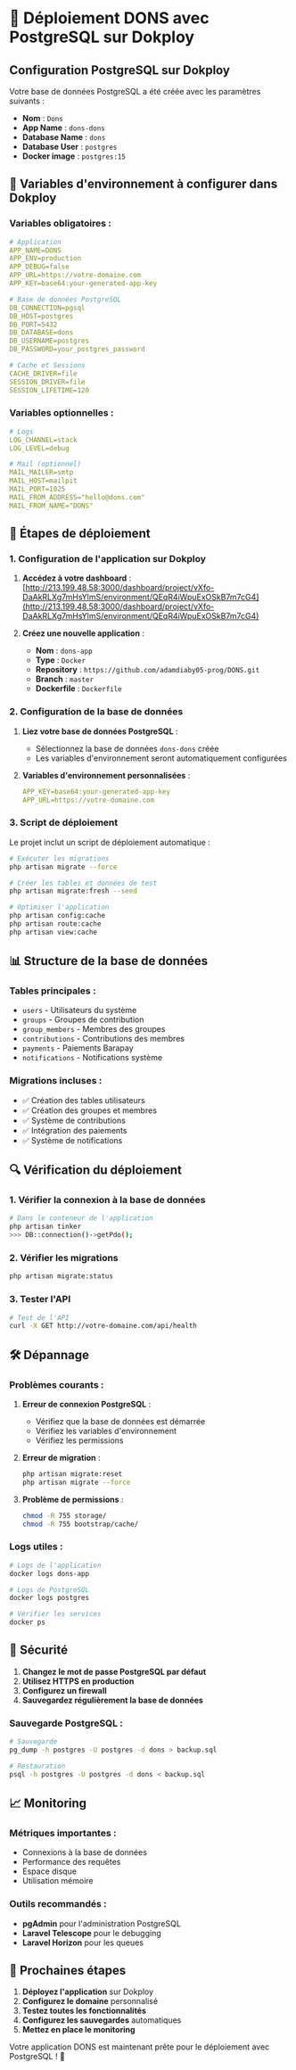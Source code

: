 # 🐘 Déploiement DONS avec PostgreSQL sur Dokploy

## Configuration PostgreSQL sur Dokploy

Votre base de données PostgreSQL a été créée avec les paramètres suivants :
- **Nom** : `Dons`
- **App Name** : `dons-dons`
- **Database Name** : `dons`
- **Database User** : `postgres`
- **Docker image** : `postgres:15`

## 🔧 Variables d'environnement à configurer dans Dokploy

### Variables obligatoires :
```yaml
# Application
APP_NAME=DONS
APP_ENV=production
APP_DEBUG=false
APP_URL=https://votre-domaine.com
APP_KEY=base64:your-generated-app-key

# Base de données PostgreSQL
DB_CONNECTION=pgsql
DB_HOST=postgres
DB_PORT=5432
DB_DATABASE=dons
DB_USERNAME=postgres
DB_PASSWORD=your_postgres_password

# Cache et Sessions
CACHE_DRIVER=file
SESSION_DRIVER=file
SESSION_LIFETIME=120
```

### Variables optionnelles :
```yaml
# Logs
LOG_CHANNEL=stack
LOG_LEVEL=debug

# Mail (optionnel)
MAIL_MAILER=smtp
MAIL_HOST=mailpit
MAIL_PORT=1025
MAIL_FROM_ADDRESS="hello@dons.com"
MAIL_FROM_NAME="DONS"
```

## 🚀 Étapes de déploiement

### 1. Configuration de l'application sur Dokploy

1. **Accédez à votre dashboard** : [http://213.199.48.58:3000/dashboard/project/vXfo-DaAkRLXg7mHsYlmS/environment/QEqR4iWpuExOSkB7m7cG4](http://213.199.48.58:3000/dashboard/project/vXfo-DaAkRLXg7mHsYlmS/environment/QEqR4iWpuExOSkB7m7cG4)

2. **Créez une nouvelle application** :
   - **Nom** : `dons-app`
   - **Type** : `Docker`
   - **Repository** : `https://github.com/adamdiaby05-prog/DONS.git`
   - **Branch** : `master`
   - **Dockerfile** : `Dockerfile`

### 2. Configuration de la base de données

1. **Liez votre base de données PostgreSQL** :
   - Sélectionnez la base de données `dons-dons` créée
   - Les variables d'environnement seront automatiquement configurées

2. **Variables d'environnement personnalisées** :
   ```yaml
   APP_KEY=base64:your-generated-app-key
   APP_URL=https://votre-domaine.com
   ```

### 3. Script de déploiement

Le projet inclut un script de déploiement automatique :

```bash
# Exécuter les migrations
php artisan migrate --force

# Créer les tables et données de test
php artisan migrate:fresh --seed

# Optimiser l'application
php artisan config:cache
php artisan route:cache
php artisan view:cache
```

## 📊 Structure de la base de données

### Tables principales :
- `users` - Utilisateurs du système
- `groups` - Groupes de contribution
- `group_members` - Membres des groupes
- `contributions` - Contributions des membres
- `payments` - Paiements Barapay
- `notifications` - Notifications système

### Migrations incluses :
- ✅ Création des tables utilisateurs
- ✅ Création des groupes et membres
- ✅ Système de contributions
- ✅ Intégration des paiements
- ✅ Système de notifications

## 🔍 Vérification du déploiement

### 1. Vérifier la connexion à la base de données
```bash
# Dans le conteneur de l'application
php artisan tinker
>>> DB::connection()->getPdo();
```

### 2. Vérifier les migrations
```bash
php artisan migrate:status
```

### 3. Tester l'API
```bash
# Test de l'API
curl -X GET http://votre-domaine.com/api/health
```

## 🛠️ Dépannage

### Problèmes courants :

1. **Erreur de connexion PostgreSQL** :
   - Vérifiez que la base de données est démarrée
   - Vérifiez les variables d'environnement
   - Vérifiez les permissions

2. **Erreur de migration** :
   ```bash
   php artisan migrate:reset
   php artisan migrate --force
   ```

3. **Problème de permissions** :
   ```bash
   chmod -R 755 storage/
   chmod -R 755 bootstrap/cache/
   ```

### Logs utiles :
```bash
# Logs de l'application
docker logs dons-app

# Logs de PostgreSQL
docker logs postgres

# Vérifier les services
docker ps
```

## 🔐 Sécurité

1. **Changez le mot de passe PostgreSQL par défaut**
2. **Utilisez HTTPS en production**
3. **Configurez un firewall**
4. **Sauvegardez régulièrement la base de données**

### Sauvegarde PostgreSQL :
```bash
# Sauvegarde
pg_dump -h postgres -U postgres -d dons > backup.sql

# Restauration
psql -h postgres -U postgres -d dons < backup.sql
```

## 📈 Monitoring

### Métriques importantes :
- Connexions à la base de données
- Performance des requêtes
- Espace disque
- Utilisation mémoire

### Outils recommandés :
- **pgAdmin** pour l'administration PostgreSQL
- **Laravel Telescope** pour le debugging
- **Laravel Horizon** pour les queues

## 🎯 Prochaines étapes

1. **Déployez l'application** sur Dokploy
2. **Configurez le domaine** personnalisé
3. **Testez toutes les fonctionnalités**
4. **Configurez les sauvegardes** automatiques
5. **Mettez en place le monitoring**

Votre application DONS est maintenant prête pour le déploiement avec PostgreSQL ! 🚀
